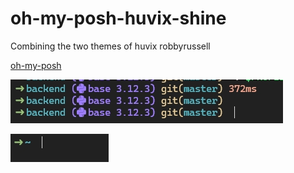 # oh-my-posh-huvix-shine

Combining the two themes of huvix robbyrussell

[oh-my-posh](https://ohmyposh.dev/docs/themes)

![效果1](./1.png)


![效果1](./2.png)


